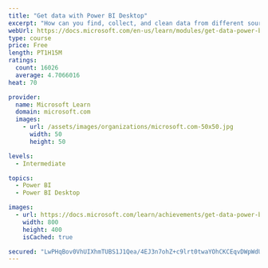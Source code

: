```yaml
---
title: "Get data with Power BI Desktop"
excerpt: "How can you find, collect, and clean data from different sources? Power BI is a tool for making sense of your data. You will learn tricks to make data-gathering easier."
webUrl: https://docs.microsoft.com/en-us/learn/modules/get-data-power-bi/
type: course
price: Free
length: PT1H15M
ratings:
  count: 16026
  average: 4.7066016
heat: 70

provider:
  name: Microsoft Learn
  domain: microsoft.com
  images:
    - url: /assets/images/organizations/microsoft.com-50x50.jpg
      width: 50
      height: 50

levels:
  - Intermediate

topics:
  - Power BI
  - Power BI Desktop

images:
  - url: https://docs.microsoft.com/learn/achievements/get-data-power-bi-desktop-social.png
    width: 800
    height: 400
    isCached: true

secured: "LwPHqBov0VhUIXhmTUBS1J1Qea/4EJ3n7ohZ+c9lrt0twaYOhCKCEqvDWpWdUp1Sgtzzl2XT/3nkzLSktWfpNUgcxEDR2ZpfH+83CnreFni4jfpOb2nrkQKOYe0DNopyaYW5yIMFc43ZFBFhups8zOHLMMbQ1qJJWq6lUB1Wq9NHOpqA68mXLT6B+gZVtkVdIf9/Ip8/iwQd3tzALRRgc+3gmyN6OHzXZshSHJI1Yp3BoV08eMYlAUaMMb3JoNy+u4Cc0YCxKnFjWtQlUevz/+Xv7Qrj8ezeETN8BfbRAC4MeseedpK94E5fmpvYo3FfIfB+kbFMK5Epa6BqrRnlA4ilkW952q+rdjb0GC7J52jvBn39cf4+N4wNwDFlgYsQOPNzrPeM5+P1LUSI4pLUlmar25P3g37qQBXJF0ErXTtkKsgmCRqgNiLcqoc2KXJ5;rEkDWWIiFFkboVZ+ccOdRA=="
---
```


